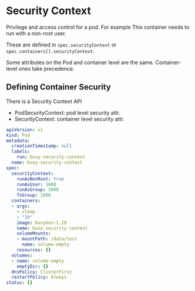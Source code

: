 # Security Context

Privilege and access control for a pod. For example This container needs to run
with a non-root user.

These are defined in `spec.securityContext` or
`spec.containers[].securityContext`.

Some attributes on the Pod and container level are the same. Container-level
ones take precedence.

## Defining Container Security

There is a Security Context API

- PodSecurityContext: pod level security attr.
- SecurityContext: container level security attr.

```yaml
apiVersion: v1
kind: Pod
metadata:
  creationTimestamp: null
  labels:
    run: busy-security-context
  name: busy-security-context
spec:
  securityContext:
    runAsNonRoot: true
    runAsUser: 1000
    runAsGroup: 3000
    fsGroup: 2000
  containers:
  - args:
    - sleep
    - "1h"
    image: busybox:1.28
    name: busy-security-context
    volumeMounts:
    - mountPath: /data/test
      name: volume-empty
    resources: {}
  volumes:
  - name: volume-empty
    emptyDir: {}
  dnsPolicy: ClusterFirst
  restartPolicy: Always
status: {}
```
